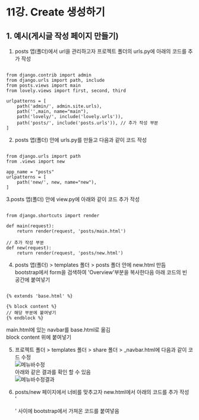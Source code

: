 # 11강. Create 생성하기  

## 1. 예시(게시글 작성 페이지 만들기)  
1. posts 앱(폴더)에서 url을 관리하고자 프로젝트 폴더의 urls.py에 아래의 코드를 추가 작성  
<pre><code>
from django.contrib import admin  
from django.urls import path, include  
from posts.views import main  
from lovely.views import first, second, third  
  
urlpatterns = [  
    path('admin/', admin.site.urls),  
    path('',main, name="main"),  
    path('lovely/', include('lovely.urls')),  
    path('posts/', include('posts.urls')), // 추가 작성 부분  
]
</code></pre>  
  
2. posts 앱(폴더) 안에 urls.py를 만들고 다음과 같이 코드 작성  
<pre><code>
from django.urls import path  
from .views import new  
  
app_name = "posts"  
urlpatterns = [  
    path('new/', new, name="new"),  
]
</code></pre>  
  
3.posts 앱(폴더) 안에 view.py에 아래와 같이 코드 추가 작성  
<pre><code>
from django.shortcuts import render  
  
def main(request):  
    return render(request, 'posts/main.html')  
  
// 추가 작성 부분  
def new(request):  
    return render(request, 'posts/new.html')
</code></pre>  
  
4. posts 앱(폴더) > templates 폴더 > posts 폴더 안에 new.html 만듬  
bootstrap에서 form을 검색하여 'Overview'부분을 복사한다음 아래 코드의 빈 공간에 붙여넣기  
<pre><code>
{% extends 'base.html' %}  
  
{% block content %}  
// 해당 부분에 붙여넣기  
{% endblock %}
</code></pre>  
  
main.html에 있는 navbar를 base.html로 옮김  
block content 위에 붙여넣기  
  
5. 프로젝트 폴더 > templates 폴더 > share 폴더 > _navbar.html에 다음과 같이 코드 수정  
![메뉴바수정](https://user-images.githubusercontent.com/31130917/106691178-66815e00-6616-11eb-887d-d81b5fc2171e.PNG)  
아래와 같은 결과를 확인 할 수 있음  
![메뉴바수정결과](https://user-images.githubusercontent.com/31130917/106691243-887ae080-6616-11eb-93ee-44dd55ecb017.PNG)  
  
6. posts/new 페이지에서 너비를 맞추고자 new.html에서 아래의 코드를 추가 작성  
'<div class="container"></div>' 사이에 bootstrap에서 가져온 코드를 붙여넣음  
